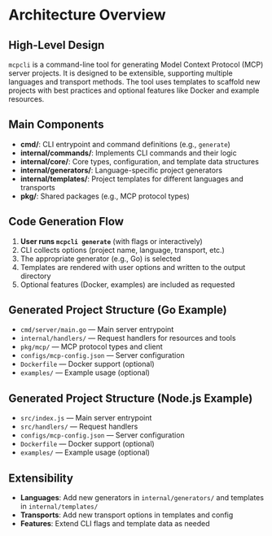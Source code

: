 # Architecture Overview

## High-Level Design

`mcpcli` is a command-line tool for generating Model Context Protocol (MCP) server projects. It is designed to be extensible, supporting multiple languages and transport methods. The tool uses templates to scaffold new projects with best practices and optional features like Docker and example resources.

## Main Components

- **cmd/**: CLI entrypoint and command definitions (e.g., `generate`)
- **internal/commands/**: Implements CLI commands and their logic
- **internal/core/**: Core types, configuration, and template data structures
- **internal/generators/**: Language-specific project generators
- **internal/templates/**: Project templates for different languages and transports
- **pkg/**: Shared packages (e.g., MCP protocol types)

## Code Generation Flow

1. **User runs `mcpcli generate`** (with flags or interactively)
2. CLI collects options (project name, language, transport, etc.)
3. The appropriate generator (e.g., Go) is selected
4. Templates are rendered with user options and written to the output directory
5. Optional features (Docker, examples) are included as requested

## Generated Project Structure (Go Example)

- `cmd/server/main.go` — Main server entrypoint
- `internal/handlers/` — Request handlers for resources and tools
- `pkg/mcp/` — MCP protocol types and client
- `configs/mcp-config.json` — Server configuration
- `Dockerfile` — Docker support (optional)
- `examples/` — Example usage (optional)

## Generated Project Structure (Node.js Example)

- `src/index.js` — Main server entrypoint
- `src/handlers/` — Request handlers
- `configs/mcp-config.json` — Server configuration
- `Dockerfile` — Docker support (optional)
- `examples/` — Example usage (optional)

## Extensibility

- **Languages**: Add new generators in `internal/generators/` and templates in `internal/templates/`
- **Transports**: Add new transport options in templates and config
- **Features**: Extend CLI flags and template data as needed 